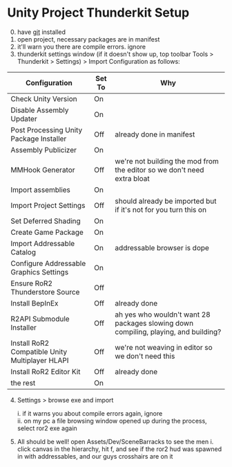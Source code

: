 # Unity Project Thunderkit Setup
0. have [git](https://git-scm.com/) installed
1. open project, necessary packages are in manifest
1. it'll warn you there are compile errors. ignore
1. thunderkit settings window (if it doesn't show up, top toolbar Tools > Thunderkit > Settings) > Import Configuration as follows:  

|Configuration | Set To | Why |
|---|-|---|
|Check Unity Version | On | |
|Disable Assembly Updater | On | |
|Post Processing Unity Package Installer | Off | already done in manifest |
|Assembly Publicizer | On | |
|MMHook Generator | Off | we're not building the mod from the editor so we don't need extra bloat |
|Import assemblies | On |  |
|Import Project Settings | Off | should already be imported but if it's not for you turn this on |
|Set Deferred Shading | On |  |
|Create Game Package | On |  |
|Import Addressable Catalog | On | addressable browser is dope |
|Configure Addressable Graphics Settings | On |  |
|Ensure RoR2 Thunderstore Source | Off | |
|Install BepInEx| Off | already done |
|R2API Submodule Installer | Off | ah yes who wouldn't want 28 packages slowing down compiling, playing, and building? |
|Install RoR2 Compatible Unity Multiplayer HLAPI | Off | we're not weaving in editor so we don't need this |
|Install RoR2 Editor Kit | Off | already done |
|the rest | On |  |

4. Settings > browse exe and import

    i. if it warns you about compile errors again, ignore  
    ii. on my pc a file browsing window opened up during the process, select ror2 exe again

5. All should be well! open Assets/Dev/SceneBarracks to see the men
    i. click canvas in the hierarchy, hit f, and see if the ror2 hud was spawned in with addressables, and our guys crosshairs are on it
